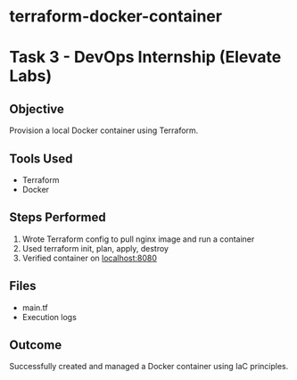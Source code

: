 # terraform-docker-container
# Task 3 - DevOps Internship (Elevate Labs)

## Objective
Provision a local Docker container using Terraform.

## Tools Used
- Terraform
- Docker

## Steps Performed
1. Wrote Terraform config to pull nginx image and run a container
2. Used terraform init, plan, apply, destroy
3. Verified container on [localhost:8080](http://localhost:8080)

## Files
- main.tf
- Execution logs

## Outcome
Successfully created and managed a Docker container using IaC principles.
